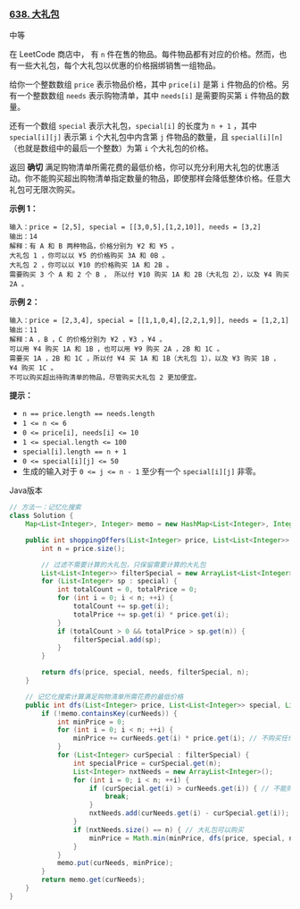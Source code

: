 ### [638. 大礼包](https://leetcode.cn/problems/shopping-offers/)

中等

在 LeetCode 商店中， 有 `n` 件在售的物品。每件物品都有对应的价格。然而，也有一些大礼包，每个大礼包以优惠的价格捆绑销售一组物品。

给你一个整数数组 `price` 表示物品价格，其中 `price[i]` 是第 `i` 件物品的价格。另有一个整数数组 `needs` 表示购物清单，其中 `needs[i]` 是需要购买第 `i` 件物品的数量。

还有一个数组 `special` 表示大礼包，`special[i]` 的长度为 `n + 1` ，其中 `special[i][j]` 表示第 `i` 个大礼包中内含第 `j` 件物品的数量，且 `special[i][n]` （也就是数组中的最后一个整数）为第 `i` 个大礼包的价格。

返回 **确切** 满足购物清单所需花费的最低价格，你可以充分利用大礼包的优惠活动。你不能购买超出购物清单指定数量的物品，即使那样会降低整体价格。任意大礼包可无限次购买。

**示例 1：**

```
输入：price = [2,5], special = [[3,0,5],[1,2,10]], needs = [3,2]
输出：14
解释：有 A 和 B 两种物品，价格分别为 ¥2 和 ¥5 。 
大礼包 1 ，你可以以 ¥5 的价格购买 3A 和 0B 。 
大礼包 2 ，你可以以 ¥10 的价格购买 1A 和 2B 。 
需要购买 3 个 A 和 2 个 B ， 所以付 ¥10 购买 1A 和 2B（大礼包 2），以及 ¥4 购买 2A 。
```

**示例 2：**

```
输入：price = [2,3,4], special = [[1,1,0,4],[2,2,1,9]], needs = [1,2,1]
输出：11
解释：A ，B ，C 的价格分别为 ¥2 ，¥3 ，¥4 。
可以用 ¥4 购买 1A 和 1B ，也可以用 ¥9 购买 2A ，2B 和 1C 。 
需要买 1A ，2B 和 1C ，所以付 ¥4 买 1A 和 1B（大礼包 1），以及 ¥3 购买 1B ， ¥4 购买 1C 。 
不可以购买超出待购清单的物品，尽管购买大礼包 2 更加便宜。
```

**提示：**

- `n == price.length == needs.length`
- `1 <= n <= 6`
- `0 <= price[i], needs[i] <= 10`
- `1 <= special.length <= 100`
- `special[i].length == n + 1`
- `0 <= special[i][j] <= 50`
- 生成的输入对于 `0 <= j <= n - 1` 至少有一个 `special[i][j]` 非零。

Java版本

```java
// 方法一：记忆化搜索
class Solution {
    Map<List<Integer>, Integer> memo = new HashMap<List<Integer>, Integer>();

    public int shoppingOffers(List<Integer> price, List<List<Integer>> special, List<Integer> needs) {
        int n = price.size();

        // 过滤不需要计算的大礼包，只保留需要计算的大礼包
        List<List<Integer>> filterSpecial = new ArrayList<List<Integer>>();
        for (List<Integer> sp : special) {
            int totalCount = 0, totalPrice = 0;
            for (int i = 0; i < n; ++i) {
                totalCount += sp.get(i);
                totalPrice += sp.get(i) * price.get(i);
            }
            if (totalCount > 0 && totalPrice > sp.get(n)) {
                filterSpecial.add(sp);
            }
        }

        return dfs(price, special, needs, filterSpecial, n);
    }

    // 记忆化搜索计算满足购物清单所需花费的最低价格
    public int dfs(List<Integer> price, List<List<Integer>> special, List<Integer> curNeeds, List<List<Integer>> filterSpecial, int n) {
        if (!memo.containsKey(curNeeds)) {
            int minPrice = 0;
            for (int i = 0; i < n; ++i) {
                minPrice += curNeeds.get(i) * price.get(i); // 不购买任何大礼包，原价购买购物清单中的所有物品
            }
            for (List<Integer> curSpecial : filterSpecial) {
                int specialPrice = curSpecial.get(n);
                List<Integer> nxtNeeds = new ArrayList<Integer>();
                for (int i = 0; i < n; ++i) {
                    if (curSpecial.get(i) > curNeeds.get(i)) { // 不能购买超出购物清单指定数量的物品
                        break;
                    }
                    nxtNeeds.add(curNeeds.get(i) - curSpecial.get(i));
                }
                if (nxtNeeds.size() == n) { // 大礼包可以购买
                    minPrice = Math.min(minPrice, dfs(price, special, nxtNeeds, filterSpecial, n) + specialPrice);
                }
            }
            memo.put(curNeeds, minPrice);
        }
        return memo.get(curNeeds);
    }
}
```


